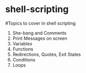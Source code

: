 # shell-scripting

#Topics to cover in shell scripting

1.  She-bang and Comments
2.  Print Messages on screen
3.  Variables
4.  Functions
5.  Redirections, Quotes, Exit States
6.  Conditions
7.  Loops